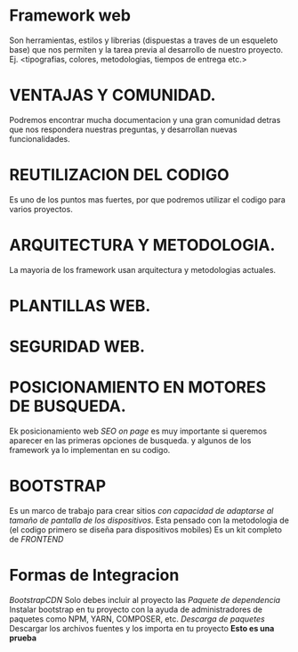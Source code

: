# Framework web
Son herramientas, estilos y librerias (dispuestas a traves de un esqueleto base) que nos permiten <organizar> y <estructurar> la tarea previa al desarrollo de nuestro proyecto.
Ej. <tipografias, colores, metodologias, tiempos de entrega etc.>
# VENTAJAS Y COMUNIDAD.
Podremos encontrar mucha documentacion y una gran comunidad detras que nos respondera nuestras preguntas, y desarrollan nuevas funcionalidades.
# REUTILIZACION DEL CODIGO
Es uno de los puntos mas fuertes, por que podremos utilizar el codigo para varios proyectos. 
# ARQUITECTURA Y METODOLOGIA.
La mayoria de los framework usan arquitectura y metodologias actuales.
# PLANTILLAS WEB.
# SEGURIDAD WEB.
# POSICIONAMIENTO EN MOTORES DE BUSQUEDA.
Ek posicionamiento web *SEO on page* es muy importante si queremos aparecer en las primeras opciones de busqueda. y algunos de los framework ya lo implementan en su codigo.

# BOOTSTRAP
Es un marco de trabajo para crear sitios *con capacidad de adaptarse al tamaño de pantalla de los dispositivos*. Esta pensado con la metodologia de <MOBILE FIRST> (el codigo primero se diseña para dispositivos mobiles)
Es un kit completo de *FRONTEND*
# Formas de Integracion
*BootstrapCDN* Solo debes incluir al proyecto las <referencias de los archivos>
*Paquete de dependencia* Instalar bootstrap en tu proyecto con la ayuda de administradores de paquetes como NPM, YARN, COMPOSER, etc.
*Descarga de paquetes* Descargar los archivos fuentes y los importa en tu proyecto
<b>Esto es una prueba</b>
